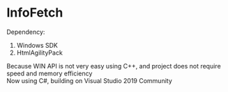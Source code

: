 # InfoFetch  

Dependency:  
1. Windows SDK  
2. HtmlAgilityPack

Because WIN API is not very easy using C++, and project does not require speed and memory efficiency  
Now using C#, building on Visual Studio 2019 Community  